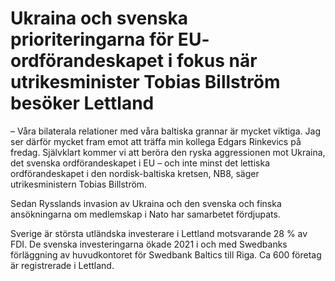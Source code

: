 # Ukraina och svenska prioriteringarna för EU- ordförandeskapet i fokus när utrikesminister Tobias Billström besöker Lettland

– Våra bilaterala relationer med våra baltiska grannar är mycket viktiga. Jag ser därför mycket fram emot att träffa min kollega Edgars Rinkevics på fredag. Självklart kommer vi att beröra den ryska aggressionen mot Ukraina, det svenska ordförandeskapet i EU – och inte minst det lettiska ordförandeskapet i den nordisk-baltiska kretsen, NB8, säger utrikesministern Tobias Billström.

Sedan Rysslands invasion av Ukraina och den svenska och finska ansökningarna om medlemskap i Nato har samarbetet fördjupats.

Sverige är största utländska investerare i Lettland motsvarande 28 % av FDI. De svenska investeringarna ökade 2021 i och med Swedbanks förläggning av huvudkontoret för Swedbank Baltics till Riga. Ca 600 företag är registrerade i Lettland.
